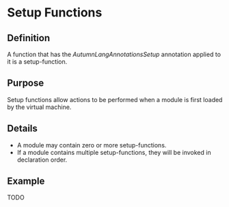 # Setup Functions

## Definition

A function that has the $AutumnLangAnnotationsSetup$ annotation applied to it is a setup-function.

## Purpose 

Setup functions allow actions to be performed when a module is first loaded by the virtual machine. 

## Details

+ A module may contain zero or more setup-functions.
+ If a module contains multiple setup-functions, they will be invoked in declaration order. 

## Example

TODO